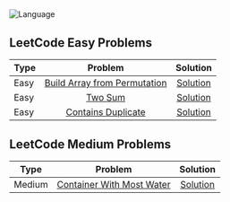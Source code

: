 ## 
![Language](https://img.shields.io/badge/Java-ED8B00?style=for-the-badge&logo=java&logoColor=white)

## LeetCode Easy Problems

| Type          | Problem       | Solution |
| ------------- |:-------------:|:-------------:|
| Easy          | [Build Array from Permutation](https://leetcode.com/problems/build-array-from-permutation/)| [Solution](https://github.com/anoop-awasthi/dsalgo/blob/main/leetcode/src/easy/BuildArrayFromPermutation.java)|
| Easy          | [Two Sum](https://leetcode.com/problems/two-sum/)| [Solution](https://github.com/anoop-awasthi/dsalgo/blob/main/leetcode/src/easy/TwoSum.java)|
| Easy          | [Contains Duplicate](https://leetcode.com/problems/contains-duplicate/)| [Solution](https://github.com/anoop-awasthi/dsalgo/blob/main/leetcode/src/easy/ContainsDuplicate.java)|

## LeetCode Medium Problems

| Type          | Problem       | Solution |
| ------------- |:-------------:|:-------------:|
| Medium        | [Container With Most Water](https://leetcode.com/problems/container-with-most-water/)| [Solution](https://github.com/anoop-awasthi/dsalgo/blob/main/leetcode/src/medium/ContainerWithMostWater.java)|



